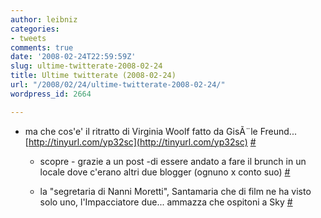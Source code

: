 ```yaml
---
author: leibniz
categories:
- tweets
comments: true
date: '2008-02-24T22:59:59Z'
slug: ultime-twitterate-2008-02-24
title: Ultime twitterate (2008-02-24)
url: "/2008/02/24/ultime-twitterate-2008-02-24/"
wordpress_id: 2664

---
```

* ma che cos'e' il ritratto di Virginia Woolf fatto da GisÃ¨le Freund... [http://tinyurl.com/yp32sc](http://tinyurl.com/yp32sc) [#](http://twitter.com/leibniz/statuses/752198042)

	
  * scopre - grazie a un post -di essere andato  a fare il brunch in un locale dove c'erano altri due blogger (ognuno x conto suo) [#](http://twitter.com/leibniz/statuses/752374292)

	
  * la "segretaria di Nanni Moretti", Santamaria che di film ne ha visto solo uno, l'Impacciatore due... ammazza che ospitoni a Sky [#](http://twitter.com/leibniz/statuses/752882432)


